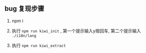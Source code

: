 ## bug 复现步骤

1. npm i 

2. 执行 `npm run kiwi_init` , 第一个提示输入y按回车, 第二个提示输入 `./i18n/lang`

3. 执行 `npm run kiwi_extract`